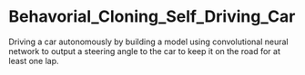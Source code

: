 # Behavorial_Cloning_Self_Driving_Car
Driving a car autonomously by building a model using convolutional neural network to output a steering  angle to the car to keep it on the road for at least one lap.
